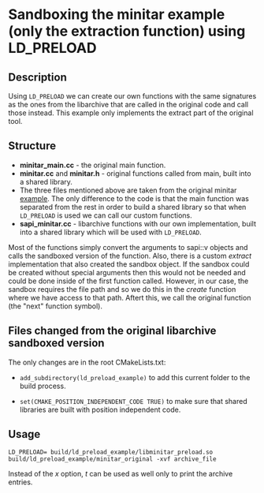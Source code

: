 # Sandboxing the minitar example (only the extraction function) using LD_PRELOAD

## Description
Using `LD_PRELOAD` we can create our own functions with the same signatures as the ones from the libarchive that are called in the original code and call those instead.
This example only implements the extract part of the original tool.

## Structure
- **minitar_main.cc** - the original main function.
- **minitar.cc** and **minitar.h** - original functions called from main, built into a shared library.
- The three files mentioned above are taken from the original minitar [example](https://github.com/libarchive/libarchive/tree/master/examples/minitar). The only difference to the code is that the main function was separated from the rest in order to build a shared library so that when `LD_PRELOAD` is used we can call our custom functions.
- **sapi_minitar.cc** - libarchive functions with our own implementation, built into a shared library which will be used with `LD_PRELOAD`.

Most of the functions simply convert the arguments to sapi::v objects and calls the sandboxed version of the function. Also, there is a custom *extract* implementation that also created the sandbox object. If the sandbox could be created without special arguments then this would not be needed and could be done inside of the first function called. However, in our case, the sandbox requires the file path and so we do this in the *create* function where we have access to that path. Aftert this, we call the original function (the "next" function symbol).

## Files changed from the original libarchive sandboxed version
The only changes are in the root CMakeLists.txt:

- `add_subdirectory(ld_preload_example)` to add this current folder to the build process.

- `set(CMAKE_POSITION_INDEPENDENT_CODE TRUE)` to make sure that shared libraries are built with position independent code.

## Usage
`LD_PRELOAD= build/ld_preload_example/libminitar_preload.so build/ld_preload_example/minitar_original -xvf archive_file`

Instead of the *x* option, *t* can be used as well only to print the archive entries.